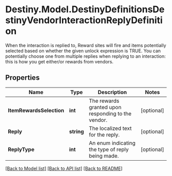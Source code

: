 # Destiny.Model.DestinyDefinitionsDestinyVendorInteractionReplyDefinition
When the interaction is replied to, Reward sites will fire and items potentially selected based on whether the given unlock expression is TRUE.  You can potentially choose one from multiple replies when replying to an interaction: this is how you get either/or rewards from vendors.

## Properties

Name | Type | Description | Notes
------------ | ------------- | ------------- | -------------
**ItemRewardsSelection** | **int** | The rewards granted upon responding to the vendor. | [optional] 
**Reply** | **string** | The localized text for the reply. | [optional] 
**ReplyType** | **int** | An enum indicating the type of reply being made. | [optional] 

[[Back to Model list]](../README.md#documentation-for-models) [[Back to API list]](../README.md#documentation-for-api-endpoints) [[Back to README]](../README.md)

